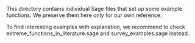 This directory contains individual Sage files that set up some
example functions.  We preserve them here only for our own reference. 

To find interesting examples with explanation, we recommend to check
extreme_functions_in_literature.sage and survey_examples.sage instead.

